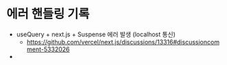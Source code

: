 # 에러 핸들링 기록

- useQuery + next.js + Suspense 에러 발생 (localhost 통신)
  - https://github.com/vercel/next.js/discussions/13316#discussioncomment-5332026
-
